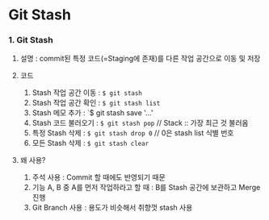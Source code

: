 # Git Stash

### 1. Git Stash
1. 설명 : commit된 특정 코드(=Staging에 존재)를 다른 작업 공간으로 이동 및 저장
2. 코드
   1) Stash 작업 공간 이동 : `$ git stash`
   2) Stash 작업 공간 확인 : `$ git stash list`
   3) Stash 메모 추가 : `$ git stash save '...'
   4) Stash 코드 불러오기 : `$ git stash pop` // Stack :: 가장 최근 것 불러옴
   5) 특정 Stash 삭제 : `$ git stash drop 0` // 0은 stash list 식별 번호
   6) 모든 Stash 삭제 : `$ git stash clear`
  
3. 왜 사용?
   1) 주석 사용 : Commit 할 때에도 반영되기 때문
   2) 기능 A, B 중 A를 먼저 작업하라고 할 때 : B를 Stash 공간에 보관하고 Merge 진행
   3) Git Branch 사용 : 용도가 비슷해서 취향껏 stash 사용
   
<br>
